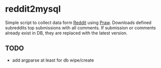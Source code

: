 # reddit2mysql

Simple script to collect data form [Reddit](https://www.reddit.com) using [Praw](https://praw.readthedocs.io). Downloads defined subreddits top submissions with all comments. If submission or comments already exist in DB, they are replaced with the latest version.

## TODO

- add argparse at least for db wipe/create
